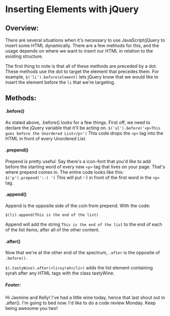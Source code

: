 # Inserting Elements with jQuery

## Overview:

There are several situations when it's necessary to use JavaScript/jQuery to insert some HTML dynamically. There are a few methods for this, and the usage depends on where we want to insert our HTML in relation to the existing structure.

The first thing to note is that all of these methods are preceded by a dot. These methods use the dot to target the element that precedes them. For example, `$('li').before(element)` lets jQuery know that we would like to insert the element before the `li` that we're targeting.


## Methods:

#### .before()

As stated above, .before() looks for a few things. First off, we need to declare the jQuery variable that it'll be acting on. `$('ul').before('<p>This goes before the Unordered List</p>')` This code drops the `<p>` tag into the HTML in front of every Unordered List.  

#### .prepend()

Prepend is pretty useful. Say there's a icon-font that you'd like to add before the starting word of every new `<p>` tag that lives on your page. That's where prepend comes in. The entire code looks like this:
`$('p').prepend(':-) ')` This will put :-) in front of the first word in the `<p>` tag.

#### .append()

Append is the opposite side of the coin from prepend. With the code:

`$(li).append(This is the end of the list)`

Append will add the string `This is the end of the list` to the end of each of the list items, after all of the other content.

#### .after()

Now that we're at the other end of the spectrum, `.after` is the opposite of `.before()`.

`$(.tastyWine).after(<li>syrah</li>)` adds the list element containing syrah after any HTML tags with the class tastyWine.

##### Footer:

Hi Jasmine and Kelly! I've had a little wine today, hence that last shout out in .after(). I'm going to bed now. I'd like to do a code review Monday. Keep being awesome you two!
